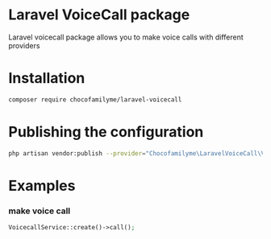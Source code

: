 # Laravel VoiceCall package  
Laravel voicecall package allows you to make voice calls with different providers
  
# Installation  
```bash  
composer require chocofamilyme/laravel-voicecall
```
  
# Publishing the configuration
```bash  
php artisan vendor:publish --provider="Chocofamilyme\LaravelVoiceCall\VoicecallServiceProvider"
```
  
# Examples
### make voice call
```php  
VoicecallService::create()->call();
```
